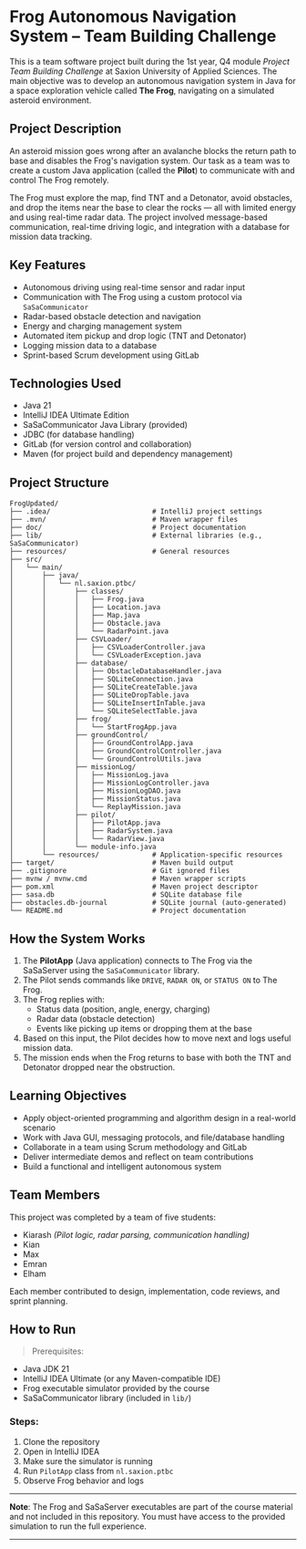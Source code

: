 # Frog Autonomous Navigation System – Team Building Challenge

This is a team software project built during the 1st year, Q4 module *Project Team Building Challenge* at Saxion University of Applied Sciences. The main objective was to develop an autonomous navigation system in Java for a space exploration vehicle called **The Frog**, navigating on a simulated asteroid environment.

## Project Description

An asteroid mission goes wrong after an avalanche blocks the return path to base and disables the Frog's navigation system. Our task as a team was to create a custom Java application (called the **Pilot**) to communicate with and control The Frog remotely.

The Frog must explore the map, find TNT and a Detonator, avoid obstacles, and drop the items near the base to clear the rocks — all with limited energy and using real-time radar data. The project involved message-based communication, real-time driving logic, and integration with a database for mission data tracking.

## Key Features

- Autonomous driving using real-time sensor and radar input
- Communication with The Frog using a custom protocol via `SaSaCommunicator`
- Radar-based obstacle detection and navigation
- Energy and charging management system
- Automated item pickup and drop logic (TNT and Detonator)
- Logging mission data to a database
- Sprint-based Scrum development using GitLab

## Technologies Used

- Java 21
- IntelliJ IDEA Ultimate Edition
- SaSaCommunicator Java Library (provided)
- JDBC (for database handling)
- GitLab (for version control and collaboration)
- Maven (for project build and dependency management)

## Project Structure

```plaintext
FrogUpdated/
├── .idea/                         # IntelliJ project settings
├── .mvn/                          # Maven wrapper files
├── doc/                           # Project documentation
├── lib/                           # External libraries (e.g., SaSaCommunicator)
├── resources/                     # General resources
├── src/
│   └── main/
│       ├── java/
│       │   └── nl.saxion.ptbc/
│       │       ├── classes/
│       │       │   ├── Frog.java
│       │       │   ├── Location.java
│       │       │   ├── Map.java
│       │       │   ├── Obstacle.java
│       │       │   └── RadarPoint.java
│       │       ├── CSVLoader/
│       │       │   ├── CSVLoaderController.java
│       │       │   └── CSVLoaderException.java
│       │       ├── database/
│       │       │   ├── ObstacleDatabaseHandler.java
│       │       │   ├── SQLiteConnection.java
│       │       │   ├── SQLiteCreateTable.java
│       │       │   ├── SQLiteDropTable.java
│       │       │   ├── SQLiteInsertInTable.java
│       │       │   └── SQLiteSelectTable.java
│       │       ├── frog/
│       │       │   └── StartFrogApp.java
│       │       ├── groundControl/
│       │       │   ├── GroundControlApp.java
│       │       │   ├── GroundControlController.java
│       │       │   └── GroundControlUtils.java
│       │       ├── missionLog/
│       │       │   ├── MissionLog.java
│       │       │   ├── MissionLogController.java
│       │       │   ├── MissionLogDAO.java
│       │       │   ├── MissionStatus.java
│       │       │   └── ReplayMission.java
│       │       ├── pilot/
│       │       │   ├── PilotApp.java
│       │       │   ├── RadarSystem.java
│       │       │   └── RadarView.java
│       │       └── module-info.java
│       └── resources/             # Application-specific resources
├── target/                        # Maven build output
├── .gitignore                     # Git ignored files
├── mvnw / mvnw.cmd                # Maven wrapper scripts
├── pom.xml                        # Maven project descriptor
├── sasa.db                        # SQLite database file
├── obstacles.db-journal           # SQLite journal (auto-generated)
└── README.md                      # Project documentation

```



## How the System Works

1. The **PilotApp** (Java application) connects to The Frog via the SaSaServer using the `SaSaCommunicator` library.
2. The Pilot sends commands like `DRIVE`, `RADAR ON`, or `STATUS ON` to The Frog.
3. The Frog replies with:
   - Status data (position, angle, energy, charging)
   - Radar data (obstacle detection)
   - Events like picking up items or dropping them at the base
4. Based on this input, the Pilot decides how to move next and logs useful mission data.
5. The mission ends when the Frog returns to base with both the TNT and Detonator dropped near the obstruction.

## Learning Objectives

- Apply object-oriented programming and algorithm design in a real-world scenario
- Work with Java GUI, messaging protocols, and file/database handling
- Collaborate in a team using Scrum methodology and GitLab
- Deliver intermediate demos and reflect on team contributions
- Build a functional and intelligent autonomous system

## Team Members

This project was completed by a team of five students:

- Kiarash *(Pilot logic, radar parsing, communication handling)*
- Kian
- Max
- Emran
- Elham

Each member contributed to design, implementation, code reviews, and sprint planning.

## How to Run

> Prerequisites:
- Java JDK 21
- IntelliJ IDEA Ultimate (or any Maven-compatible IDE)
- Frog executable simulator provided by the course
- SaSaCommunicator library (included in `lib/`)

### Steps:
1. Clone the repository
2. Open in IntelliJ IDEA
3. Make sure the simulator is running
4. Run `PilotApp` class from `nl.saxion.ptbc`
5. Observe Frog behavior and logs

---

**Note**: The Frog and SaSaServer executables are part of the course material and not included in this repository. You must have access to the provided simulation to run the full experience.

---

